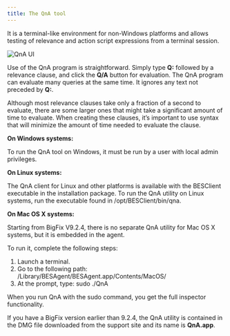 ```yaml
---
title: The QnA tool
---
```


It is a terminal-like environment for non-Windows platforms and allows testing of relevance and action 
script expressions from a terminal session. 

![QnA UI](/static/img/qna.png)

Use of the QnA program is straightforward. Simply type **Q:** followed by a relevance clause, and
click the **Q/A** button for evaluation. The QnA program can evaluate many queries at the same time.
It ignores any text not preceded by **Q:**.

Although most relevance clauses take only a fraction of a second to evaluate, there are some larger
ones that might take a significant amount of time to evaluate. When creating these clauses, it’s
important to use syntax that will minimize the amount of time needed to evaluate the clause.

**On Windows systems:**

To run the QnA tool on Windows, it must be run by a user with local admin privileges.

**On Linux systems:**

The QnA client for Linux and other platforms is available with the BESClient executable in the installation package. 
To run the QnA utility on Linux systems, run the executable found in /opt/BESClient/bin/qna.

**On Mac OS X systems:**

Starting from BigFix V9.2.4, there is no separate QnA utility for Mac OS X systems, but it is embedded 
in the agent. 

To run it, complete the following steps:

1. Launch a terminal.
2. Go to the following path: /Library/BESAgent/BESAgent.app/Contents/MacOS/
3. At the prompt, type: sudo ./QnA

When you run QnA with the sudo command, you get the full inspector functionality.

If you have a BigFix version earlier than 9.2.4, the QnA utility is contained in the DMG file downloaded from the support site and its name is **QnA.app**.

